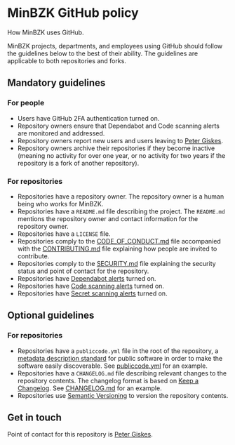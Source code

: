 # MinBZK GitHub policy

How MinBZK uses GitHub.

MinBZK projects, departments, and employees using GitHub should follow the guidelines below to the best of their ability. The guidelines are applicable to both repositories and forks.

## Mandatory guidelines

### For people

- Users have GitHub 2FA authentication turned on.
- Repository owners ensure that Dependabot and Code scanning alerts are monitored and addressed.
- Repository owners report new users and users leaving to [Peter Giskes](@petergiskes).
- Repository owners archive their repositories if they become inactive (meaning no activity for over one year, or no activity for two years if the repository is a fork of another repository).

### For repositories

- Repositories have a repository owner. The repository owner is a human being who works for MinBZK.
- Repositories have a `README.md` file describing the project. The `README.md` mentions the repository owner and contact information for the repository owner.
- Repositories have a `LICENSE` file.
- Repositories comply to the [CODE_OF_CONDUCT.md](https://github.com/MinBZK/.github/blob/main/CODE_OF_CONDUCT.md) file accompanied with the [CONTRIBUTING.md](https://github.com/MinBZK/.github/blob/main/CONTRIBUTING.md) file explaining how people are invited to contribute.
- Repositories comply to the [SECURITY.md](https://github.com/MinBZK/.github/blob/main/SECURITY.md) file explaining the security status and point of contact for the repository.
- Repositories have [Dependabot alerts](https://docs.github.com/en/code-security/dependabot/dependabot-alerts/about-dependabot-alerts) turned on.
- Repositories have [Code scanning alerts](https://docs.github.com/en/code-security/code-scanning/automatically-scanning-your-code-for-vulnerabilities-and-errors/about-code-scanning) turned on.
- Repositories have [Secret scanning alerts](https://docs.github.com/en/code-security/secret-scanning) turned on.

## Optional guidelines

### For repositories

- Repositories have a `publiccode.yml` file in the root of the repository, a [metadata description standard](https://github.com/publiccodeyml/publiccode.yml) for public software in order to make the software easily discoverable. See [publiccode.yml](publiccode.yml) for an example.
- Repositories have a `CHANGELOG.md` file describing relevant changes to the repository contents. The changelog format is based on [Keep a Changelog](https://keepachangelog.com/en/1.0.0/). See [CHANGELOG.md](CHANGELOG.md) for an example.
- Repositories use [Semantic Versioning](https://semver.org/spec/v2.0.0.html) to version the repository contents.

## Get in touch

Point of contact for this repository is [Peter Giskes](@petergiskes).
